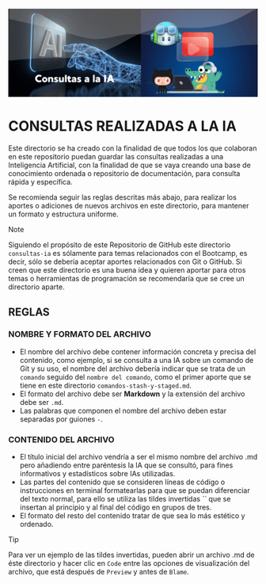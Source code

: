 ![Portada Consultas a la IA](/res/consultasia.gif)

# CONSULTAS REALIZADAS A LA IA

Este directorio se ha creado con la finalidad de que todos los que colaboran en este repositorio puedan guardar las consultas realizadas a una Inteligencia Artificial, con la finalidad de que se vaya creando una base de conocimiento ordenada o repositorio de documentación, para consulta rápida y específica.

Se recomienda seguir las reglas descritas más abajo, para realizar los aportes o adiciones de nuevos archivos en este directorio, para mantener un formato y estructura uniforme.

> [!NOTE]
> Siguiendo el propósito de este Repositorio de GitHub este directorio ```consultas-ia``` es sólamente para temas relacionados con el Bootcamp, es decir, sólo se debería aceptar aportes relacionados con Git o GitHub. Si creen que este directorio es una buena idea y quieren aportar para otros temas o herramientas de programación se recomendaría que se cree un directorio aparte.

## REGLAS

### NOMBRE Y FORMATO DEL ARCHIVO

- El nombre del archivo debe contener información concreta y precisa del contenido, como ejemplo, si se consulta a una IA sobre un comando de Git y su uso, el nombre del archivo debería indicar que se trata de un ```comando``` seguido del ```nombre del comando```, como el primer aporte que se tiene en este directorio ```comandos-stash-y-staged.md```.
- El formato del archivo debe ser **Markdown** y la extensión del archivo debe ser ```.md```.
- Las palabras que componen el nombre del archivo deben estar separadas por guiones ```-```.

### CONTENIDO DEL ARCHIVO

- El título inicial del archivo vendría a ser el mismo nombre del archivo .md pero añadiendo entre paréntesis la IA que se consultó, para fines informativos y estadísticos sobre IAs utilizadas.
- Las partes del contenido que se consideren líneas de código o instrucciones en terminal formatearlas para que se puedan diferenciar del texto normal, para ello se utiliza las tildes invertidas `` que se insertan al principio y al final del código en grupos de tres.
- El formato del resto del contenido tratar de que sea lo más estético y ordenado.

> [!TIP]
> Para ver un ejemplo de las tildes invertidas, pueden abrir un archivo .md de éste directorio y hacer clic en ```Code``` entre las opciones de visualización del archivo, que está después de ```Preview``` y antes de ```Blame```.

